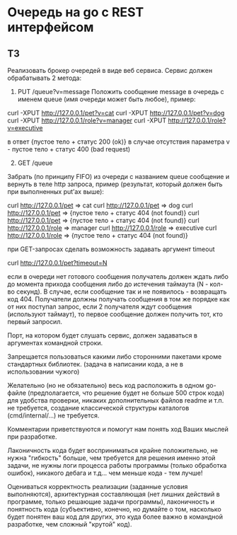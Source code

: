 # Очередь на go с REST интерфейсом

## ТЗ

Реализовать брокер очередей в виде веб сервиса. Сервис должен
обрабатывать 2 метода:

1. PUT /queue?v=message
    Положить сообщение message в очередь с именем queue (имя очереди может
    быть любое), пример:

curl -XPUT http://127.0.0.1/pet?v=cat
curl -XPUT http://127.0.0.1/pet?v=dog
curl -XPUT http://127.0.0.1/role?v=manager
curl -XPUT http://127.0.0.1/role?v=executive

в ответ {пустое тело + статус 200 (ok)}
в случае отсутствия параметра v - пустое тело + статус 400 (bad request)

2. GET /queue

Забрать (по принципу FIFO) из очереди с названием queue сообщение
и вернуть в теле http запроса, пример (результат, который должен быть
при выполненных put’ах выше):

curl http://127.0.0.1/pet => cat
curl http://127.0.0.1/pet => dog
curl http://127.0.0.1/pet => {пустое тело + статус 404 (not found)}
curl http://127.0.0.1/pet => {пустое тело + статус 404 (not found)}
curl http://127.0.0.1/role => manager
curl http://127.0.0.1/role => executive
curl http://127.0.0.1/role => {пустое тело + статус 404 (not found)}

при GET-запросах сделать возможность задавать аргумент timeout

curl http://127.0.0.1/pet?timeout=N

если в очереди нет готового сообщения получатель должен ждать либо
до момента прихода сообщения либо до истечения таймаута (N - кол-во
секунд). В случае, если сообщение так и не появилось - возвращать код 404.
Получатели должны получать сообщения в том же порядке как от них
поступал запрос, если 2 получателя ждут сообщения (используют
таймаут), то первое сообщение должен получить тот, кто первый
запросил.

Порт, на котором будет слушать сервис, должен задаваться в аргументах
командной строки.

Запрещается пользоваться какими либо сторонними пакетами кроме
стандартных библиотек. (задача в написании кода, а не в использовании
чужого)

Желательно (но не обязательно) весь код расположить в одном go-файле
(предполагается, что решение будет не больше 500 строк кода) для
удобства проверки, никаких дополнительных файлов readme и т.п. не
требуется, создание классической структуры каталогов
(cmd/internal/...) не требуется.

Комментарии приветствуются и помогут нам понять ход Ваших мыслей при разработке.

Лаконичность кода будет восприниматься крайне положительно, не нужна
"гибкость" больше, чем требуется для решения именно этой задачи, не
нужны логи процесса работы программы (только обработка ошибок),
никакого дебага и т.д... чем меньше кода - тем лучше!

Оцениваться корректность реализации (заданные условия выполняются),
архитектурная составляющая (нет лишних действий в программе, только
решающие задачи программы), лаконичность и понятность кода
(субъективно, конечно, но думайте о том, насколько будет понятен ваш
код для других, это куда более важно в командной разработке, чем
сложный "крутой" код).
